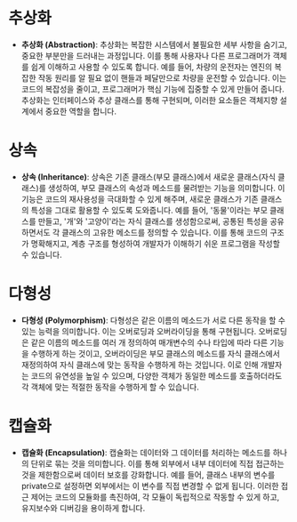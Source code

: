 # 추상화
- **추상화 (Abstraction)**: 추상화는 복잡한 시스템에서 불필요한 세부 사항을 숨기고, 중요한 부분만을 드러내는 과정입니다. 이를 통해 사용자나 다른 프로그래머가 객체를 쉽게 이해하고 사용할 수 있도록 합니다. 예를 들어, 차량의 운전자는 엔진의 복잡한 작동 원리를 알 필요 없이 핸들과 페달만으로 차량을 운전할 수 있습니다. 이는 코드의 복잡성을 줄이고, 프로그래머가 핵심 기능에 집중할 수 있게 만들어 줍니다. 추상화는 인터페이스와 추상 클래스를 통해 구현되며, 이러한 요소들은 객체지향 설계에서 중요한 역할을 합니다.
# 상속
- **상속 (Inheritance)**: 상속은 기존 클래스(부모 클래스)에서 새로운 클래스(자식 클래스)를 생성하여, 부모 클래스의 속성과 메소드를 물려받는 기능을 의미합니다. 이 기능은 코드의 재사용성을 극대화할 수 있게 해주며, 새로운 클래스가 기존 클래스의 특성을 그대로 활용할 수 있도록 도와줍니다. 예를 들어, '동물'이라는 부모 클래스를 만들고, '개'와 '고양이'라는 자식 클래스를 생성함으로써, 공통된 특성을 공유하면서도 각 클래스의 고유한 메소드를 정의할 수 있습니다. 이를 통해 코드의 구조가 명확해지고, 계층 구조를 형성하여 개발자가 이해하기 쉬운 프로그램을 작성할 수 있습니다.
# 다형성
- **다형성 (Polymorphism)**: 다형성은 같은 이름의 메소드가 서로 다른 동작을 할 수 있는 능력을 의미합니다. 이는 오버로딩과 오버라이딩을 통해 구현됩니다. 오버로딩은 같은 이름의 메소드를 여러 개 정의하여 매개변수의 수나 타입에 따라 다른 기능을 수행하게 하는 것이고, 오버라이딩은 부모 클래스의 메소드를 자식 클래스에서 재정의하여 자식 클래스에 맞는 동작을 수행하게 하는 것입니다. 이로 인해 개발자는 코드의 유연성을 높일 수 있으며, 다양한 객체가 동일한 메소드를 호출하더라도 각 객체에 맞는 적절한 동작을 수행하게 할 수 있습니다.
# 캡슐화
- **캡슐화 (Encapsulation)**: 캡슐화는 데이터와 그 데이터를 처리하는 메소드를 하나의 단위로 묶는 것을 의미합니다. 이를 통해 외부에서 내부 데이터에 직접 접근하는 것을 제한함으로써 데이터 보호를 강화합니다. 예를 들어, 클래스 내부의 변수를 private으로 설정하면 외부에서는 이 변수를 직접 변경할 수 없게 됩니다. 이러한 접근 제어는 코드의 모듈화를 촉진하여, 각 모듈이 독립적으로 작동할 수 있게 하고, 유지보수와 디버깅을 용이하게 합니다.